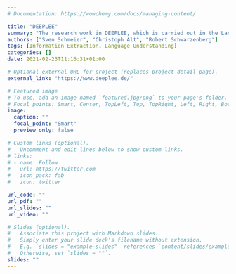 ```yaml
---
# Documentation: https://wowchemy.com/docs/managing-content/

title: "DEEPLEE"
summary: "The research work in DEEPLEE, which is carried out in the Language Technology research departments in Saabrücken and Berlin, builds on DFKI's expertise in the areas of deep learning (DL) and language technology (LT) and develops it further. They aim for profound improvements of DL approaches in LT by focusing on four central, open research topics: Modularity in DNN architectures, Use of external knowledge, DNNs with explanation functionality, Machine Teaching Strategies for DNNs"
authors: ["Sven Schmeier", "Christoph Alt", "Robert Schwarzenberg"]
tags: [Information Extraction, Language Understanding]
categories: []
date: 2021-02-23T11:16:31+01:00

# Optional external URL for project (replaces project detail page).
external_link: "https://www.deeplee.de/"

# Featured image
# To use, add an image named `featured.jpg/png` to your page's folder.
# Focal points: Smart, Center, TopLeft, Top, TopRight, Left, Right, BottomLeft, Bottom, BottomRight.
image:
  caption: ""
  focal_point: "Smart"
  preview_only: false

# Custom links (optional).
#   Uncomment and edit lines below to show custom links.
# links:
# - name: Follow
#   url: https://twitter.com
#   icon_pack: fab
#   icon: twitter

url_code: ""
url_pdf: ""
url_slides: ""
url_video: ""

# Slides (optional).
#   Associate this project with Markdown slides.
#   Simply enter your slide deck's filename without extension.
#   E.g. `slides = "example-slides"` references `content/slides/example-slides.md`.
#   Otherwise, set `slides = ""`.
slides: ""
---
```

